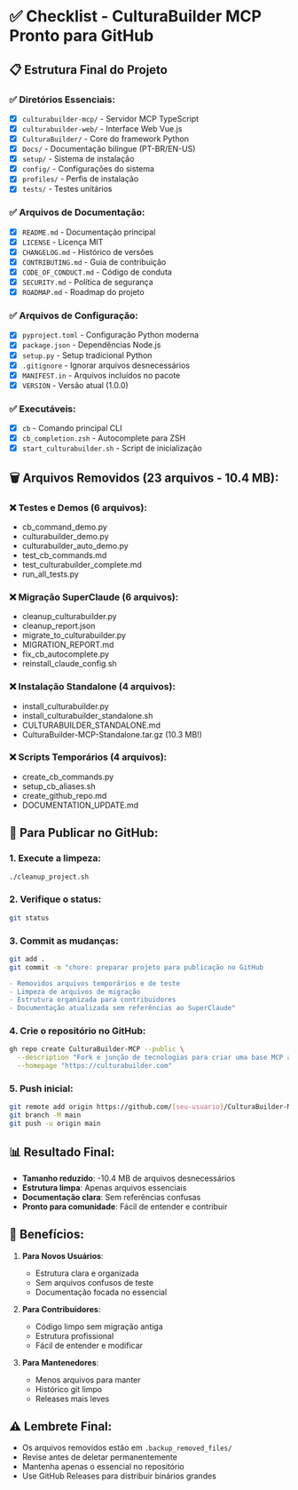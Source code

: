 # ✅ Checklist - CulturaBuilder MCP Pronto para GitHub

## 📋 Estrutura Final do Projeto

### ✅ Diretórios Essenciais:
- [x] `culturabuilder-mcp/` - Servidor MCP TypeScript
- [x] `culturabuilder-web/` - Interface Web Vue.js  
- [x] `CulturaBuilder/` - Core do framework Python
- [x] `Docs/` - Documentação bilíngue (PT-BR/EN-US)
- [x] `setup/` - Sistema de instalação
- [x] `config/` - Configurações do sistema
- [x] `profiles/` - Perfis de instalação
- [x] `tests/` - Testes unitários

### ✅ Arquivos de Documentação:
- [x] `README.md` - Documentação principal
- [x] `LICENSE` - Licença MIT
- [x] `CHANGELOG.md` - Histórico de versões
- [x] `CONTRIBUTING.md` - Guia de contribuição
- [x] `CODE_OF_CONDUCT.md` - Código de conduta
- [x] `SECURITY.md` - Política de segurança
- [x] `ROADMAP.md` - Roadmap do projeto

### ✅ Arquivos de Configuração:
- [x] `pyproject.toml` - Configuração Python moderna
- [x] `package.json` - Dependências Node.js
- [x] `setup.py` - Setup tradicional Python
- [x] `.gitignore` - Ignorar arquivos desnecessários
- [x] `MANIFEST.in` - Arquivos incluídos no pacote
- [x] `VERSION` - Versão atual (1.0.0)

### ✅ Executáveis:
- [x] `cb` - Comando principal CLI
- [x] `cb_completion.zsh` - Autocomplete para ZSH
- [x] `start_culturabuilder.sh` - Script de inicialização

## 🗑️ Arquivos Removidos (23 arquivos - 10.4 MB):

### ❌ Testes e Demos (6 arquivos):
- cb_command_demo.py
- culturabuilder_demo.py
- culturabuilder_auto_demo.py
- test_cb_commands.md
- test_culturabuilder_complete.md
- run_all_tests.py

### ❌ Migração SuperClaude (6 arquivos):
- cleanup_culturabuilder.py
- cleanup_report.json
- migrate_to_culturabuilder.py
- MIGRATION_REPORT.md
- fix_cb_autocomplete.py
- reinstall_claude_config.sh

### ❌ Instalação Standalone (4 arquivos):
- install_culturabuilder.py
- install_culturabuilder_standalone.sh
- CULTURABUILDER_STANDALONE.md
- CulturaBuilder-MCP-Standalone.tar.gz (10.3 MB!)

### ❌ Scripts Temporários (4 arquivos):
- create_cb_commands.py
- setup_cb_aliases.sh
- create_github_repo.md
- DOCUMENTATION_UPDATE.md

## 🎯 Para Publicar no GitHub:

### 1. Execute a limpeza:
```bash
./cleanup_project.sh
```

### 2. Verifique o status:
```bash
git status
```

### 3. Commit as mudanças:
```bash
git add .
git commit -m "chore: preparar projeto para publicação no GitHub

- Removidos arquivos temporários e de teste
- Limpeza de arquivos de migração
- Estrutura organizada para contribuidores
- Documentação atualizada sem referências ao SuperClaude"
```

### 4. Crie o repositório no GitHub:
```bash
gh repo create CulturaBuilder-MCP --public \
  --description "Fork e junção de tecnologias para criar uma base MCP adaptável à comunidade CulturaBuilder" \
  --homepage "https://culturabuilder.com"
```

### 5. Push inicial:
```bash
git remote add origin https://github.com/[seu-usuario]/CulturaBuilder-MCP.git
git branch -M main
git push -u origin main
```

## 📊 Resultado Final:

- **Tamanho reduzido**: -10.4 MB de arquivos desnecessários
- **Estrutura limpa**: Apenas arquivos essenciais
- **Documentação clara**: Sem referências confusas
- **Pronto para comunidade**: Fácil de entender e contribuir

## 🚀 Benefícios:

1. **Para Novos Usuários**:
   - Estrutura clara e organizada
   - Sem arquivos confusos de teste
   - Documentação focada no essencial

2. **Para Contribuidores**:
   - Código limpo sem migração antiga
   - Estrutura profissional
   - Fácil de entender e modificar

3. **Para Mantenedores**:
   - Menos arquivos para manter
   - Histórico git limpo
   - Releases mais leves

## ⚠️ Lembrete Final:

- Os arquivos removidos estão em `.backup_removed_files/`
- Revise antes de deletar permanentemente
- Mantenha apenas o essencial no repositório
- Use GitHub Releases para distribuir binários grandes